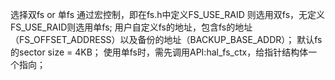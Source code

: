 选择双fs or 单fs 通过宏控制，即在fs.h中定义FS_USE_RAID 则选用双fs，无定义FS_USE_RAID则选用单fs;
用户自定义fs的地址，包含fs的地址（FS_OFFSET_ADDRESS）以及备份的地址（BACKUP_BASE_ADDR）；
默认fs的sector size = 4KB；
使用单fs时，需先调用API:hal_fs_ctx，给指针结构体一个指向；
